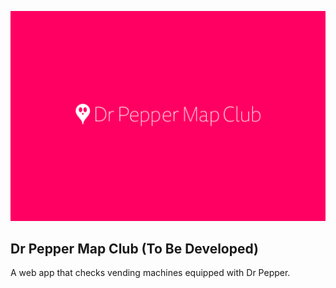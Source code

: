 ![Logo](src/assets/images/logo.svg)

## Dr Pepper Map Club (To Be Developed)

A web app that checks vending machines equipped with Dr Pepper.

